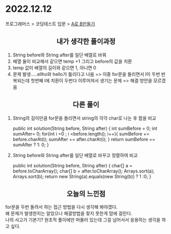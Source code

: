 # 2022.12.12
프로그래머스 > 코딩테스트 입문 > [A로 B만들기](https://school.programmers.co.kr/learn/courses/30/lessons/120886)

## <div align=center> 내가 생각한 풀이과정 </div>
1. String before와 String after를 일단 배열로 바꿔
2. 배열 둘이 비교해서 같으면 temp +1 그리고 before의 값을 치환
3. temp 값이 배열의 길이와 같으면 1, 아니면 0
4. 문제 발생.....ellho와 hello가 틀리다고 나옴 
   => 이중 for문을 돌리면서 l이 두번 반복되는데 첫번째 l에 치환이 두번다 이루어져서 생기는 문제
   => 해결 방안을 모르겠음 

## <div align=center> 다른 풀이 </div>
1. String의 길이만큼 for문을 돌리면서 string의 각각 char로 나눈 후 합을 비교<br>


      public int solution(String before, String after) {
         int sumBefore = 0;
         int sumAfter= 0;
      for(int i =0 ; i <before.length(); i++){
         sumBefore += before.charAt(i);
         sumAfter += after.charAt(i);
      }
      return sumBefore == sumAfter ? 1: 0;
      }
2. String before와 String after를 일단 배열로 바꾸고 정렬하여 비교


      public int solution(String before, String after) {
         char[] a = before.toCharArray();
         char[] b = after.toCharArray();
         Arrays.sort(a);
         Arrays.sort(b);
        return new String(a).equals(new String(b)) ? 1 :0;
      }
## <div align=center> 오늘의 느낀점 </div>
for문을 두번 돌려서 하는 접근 방법을 다시 생각해 봐야겠다.<br>
왜 문제가 발생한지는 알았으나 해결방법을 찾지 못한게 맘에 걸린다.<br>
나의 사고가 기본기? 원초적 풀이에만 머물러 있는데 그걸 넘어서서 응용하는 생각을 하고 싶다.



    
